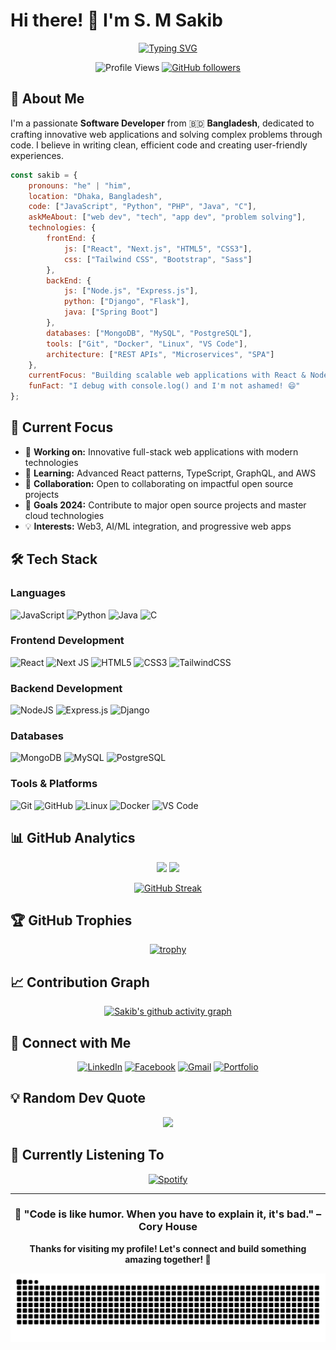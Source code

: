 # Hi there! 👋 I'm S. M Sakib

<div align="center">
  
[![Typing SVG](https://readme-typing-svg.herokuapp.com?font=Fira+Code&pause=1000&color=2E9EF7&center=true&vCenter=true&width=435&lines=Passionate+Software+Developer;Full+Stack+Web+Developer;Problem+Solver+%26+Code+Enthusiast;Open+Source+Contributor)](https://git.io/typing-svg)

![Profile Views](https://komarev.com/ghpvc/?username=Sakib326&label=Profile%20views&color=0e75b6&style=for-the-badge)
[![GitHub followers](https://img.shields.io/github/followers/Sakib326?logo=github&style=for-the-badge&color=0e75b6)](https://github.com/Sakib326)

</div>

## 🚀 About Me

I'm a passionate **Software Developer** from 🇧🇩 **Bangladesh**, dedicated to crafting innovative web applications and solving complex problems through code. I believe in writing clean, efficient code and creating user-friendly experiences.

```javascript
const sakib = {
    pronouns: "he" | "him",
    location: "Dhaka, Bangladesh",
    code: ["JavaScript", "Python", "PHP", "Java", "C"],
    askMeAbout: ["web dev", "tech", "app dev", "problem solving"],
    technologies: {
        frontEnd: {
            js: ["React", "Next.js", "HTML5", "CSS3"],
            css: ["Tailwind CSS", "Bootstrap", "Sass"]
        },
        backEnd: {
            js: ["Node.js", "Express.js"],
            python: ["Django", "Flask"],
            java: ["Spring Boot"]
        },
        databases: ["MongoDB", "MySQL", "PostgreSQL"],
        tools: ["Git", "Docker", "Linux", "VS Code"],
        architecture: ["REST APIs", "Microservices", "SPA"]
    },
    currentFocus: "Building scalable web applications with React & Node.js",
    funFact: "I debug with console.log() and I'm not ashamed! 😄"
};
```

## 🎯 Current Focus

- 🔭 **Working on:** Innovative full-stack web applications with modern technologies
- 🌱 **Learning:** Advanced React patterns, TypeScript, GraphQL, and AWS
- 👯 **Collaboration:** Open to collaborating on impactful open source projects
- 🎯 **Goals 2024:** Contribute to major open source projects and master cloud technologies
- 💡 **Interests:** Web3, AI/ML integration, and progressive web apps

## 🛠️ Tech Stack

### Languages
![JavaScript](https://img.shields.io/badge/javascript-%23323330.svg?style=for-the-badge&logo=javascript&logoColor=%23F7DF1E)
![Python](https://img.shields.io/badge/python-3670A0?style=for-the-badge&logo=python&logoColor=ffdd54)
![Java](https://img.shields.io/badge/java-%23ED8B00.svg?style=for-the-badge&logo=openjdk&logoColor=white)
![C](https://img.shields.io/badge/c-%2300599C.svg?style=for-the-badge&logo=c&logoColor=white)

### Frontend Development
![React](https://img.shields.io/badge/react-%2320232a.svg?style=for-the-badge&logo=react&logoColor=%2361DAFB)
![Next JS](https://img.shields.io/badge/Next-black?style=for-the-badge&logo=next.js&logoColor=white)
![HTML5](https://img.shields.io/badge/html5-%23E34F26.svg?style=for-the-badge&logo=html5&logoColor=white)
![CSS3](https://img.shields.io/badge/css3-%231572B6.svg?style=for-the-badge&logo=css3&logoColor=white)
![TailwindCSS](https://img.shields.io/badge/tailwindcss-%2338B2AC.svg?style=for-the-badge&logo=tailwind-css&logoColor=white)

### Backend Development
![NodeJS](https://img.shields.io/badge/node.js-6DA55F?style=for-the-badge&logo=node.js&logoColor=white)
![Express.js](https://img.shields.io/badge/express.js-%23404d59.svg?style=for-the-badge&logo=express&logoColor=%2361DAFB)
![Django](https://img.shields.io/badge/django-%23092E20.svg?style=for-the-badge&logo=django&logoColor=white)

### Databases
![MongoDB](https://img.shields.io/badge/MongoDB-%234ea94b.svg?style=for-the-badge&logo=mongodb&logoColor=white)
![MySQL](https://img.shields.io/badge/mysql-%2300f.svg?style=for-the-badge&logo=mysql&logoColor=white)
![PostgreSQL](https://img.shields.io/badge/postgres-%23316192.svg?style=for-the-badge&logo=postgresql&logoColor=white)

### Tools & Platforms
![Git](https://img.shields.io/badge/git-%23F05033.svg?style=for-the-badge&logo=git&logoColor=white)
![GitHub](https://img.shields.io/badge/github-%23121011.svg?style=for-the-badge&logo=github&logoColor=white)
![Linux](https://img.shields.io/badge/Linux-FCC624?style=for-the-badge&logo=linux&logoColor=black)
![Docker](https://img.shields.io/badge/docker-%230db7ed.svg?style=for-the-badge&logo=docker&logoColor=white)
![VS Code](https://img.shields.io/badge/Visual%20Studio%20Code-0078d4.svg?style=for-the-badge&logo=visual-studio-code&logoColor=white)

## 📊 GitHub Analytics

<div align="center">
  
<img height="180em" src="https://github-readme-stats.vercel.app/api?username=Sakib326&show_icons=true&theme=tokyonight&include_all_commits=true&count_private=true"/>
<img height="180em" src="https://github-readme-stats.vercel.app/api/top-langs/?username=Sakib326&layout=compact&langs_count=8&theme=tokyonight"/>

</div>

<div align="center">
  
[![GitHub Streak](https://github-readme-streak-stats.herokuapp.com/?user=Sakib326&theme=tokyonight)](https://git.io/streak-stats)

</div>

## 🏆 GitHub Trophies
<div align="center">
  
[![trophy](https://github-profile-trophy.vercel.app/?username=Sakib326&theme=tokyonight&no-frame=false&no-bg=false&margin-w=4)](https://github.com/ryo-ma/github-profile-trophy)

</div>

## 📈 Contribution Graph
<div align="center">
  
[![Sakib's github activity graph](https://github-readme-activity-graph.vercel.app/graph?username=Sakib326&theme=tokyo-night)](https://github.com/ashutosh00710/github-readme-activity-graph)

</div>

## 🤝 Connect with Me

<div align="center">

[![LinkedIn](https://img.shields.io/badge/LinkedIn-%230077B5.svg?style=for-the-badge&logo=linkedin&logoColor=white)](https://linkedin.com/in/smsakibdev)
[![Facebook](https://img.shields.io/badge/Facebook-%231877F2.svg?style=for-the-badge&logo=Facebook&logoColor=white)](https://fb.com/smsakib2001)
[![Gmail](https://img.shields.io/badge/Gmail-D14836?style=for-the-badge&logo=gmail&logoColor=white)](mailto:smsakib2001@gmail.com)
[![Portfolio](https://img.shields.io/badge/Portfolio-%23000000.svg?style=for-the-badge&logo=firefox&logoColor=#FF7139)](https://yourportfolio.com)

</div>

## 💡 Random Dev Quote
<div align="center">
  
![](https://quotes-github-readme.vercel.app/api?type=horizontal&theme=tokyonight)

</div>

## 🎵 Currently Listening To
<div align="center">
  
[![Spotify](https://novatorem-kyzbk7wxl-bardiesel.vercel.app/api/spotify)](https://open.spotify.com/user/yourusername)

</div>

---

<div align="center">

### 💭 "Code is like humor. When you have to explain it, it's bad." – Cory House

**Thanks for visiting my profile! Let's connect and build something amazing together! 🚀**

![Snake animation](https://github.com/Sakib326/Sakib326/blob/output/github-contribution-grid-snake.svg)

</div>
